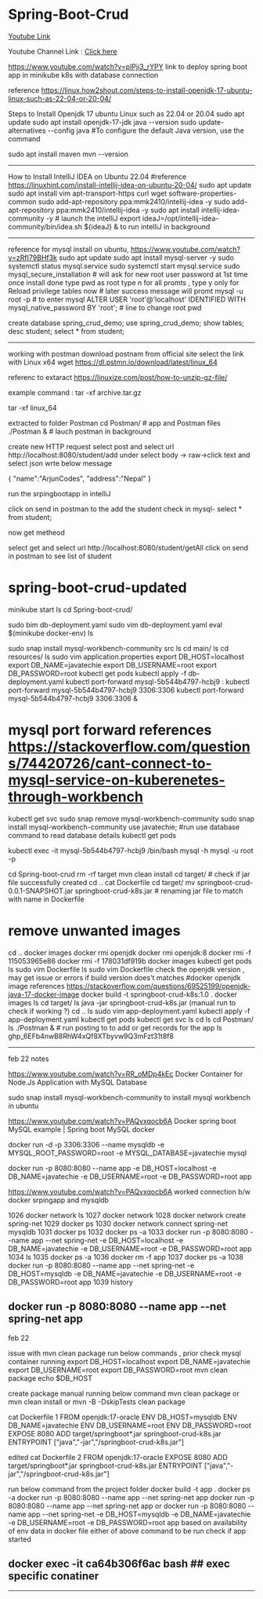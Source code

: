 # Spring-Boot-Crud

[Youtube Link](https://youtu.be/3cVZQiL3Alk)


Youtube Channel Link : [Click here](https://www.youtube.com/channel/UCJyDMA1hY0gWrCylFD963DA)

https://www.youtube.com/watch?v=pIPji3_rYPY link to deploy spring boot app in minikube k8s with database connection

reference https://linux.how2shout.com/steps-to-install-openjdk-17-ubuntu-linux-such-as-22-04-or-20-04/

Steps to Install Openjdk 17 ubuntu Linux such as 22.04 or 20.04
sudo apt update
sudo apt install openjdk-17-jdk
java --version
sudo update-alternatives --config java  #To configure the default Java version, use the command

sudo apt install maven
mvn --version

--------------------------------------------
How to Install IntelliJ IDEA on Ubuntu 22.04 #reference https://linuxhint.com/install-intellij-idea-on-ubuntu-20-04/
sudo apt update
sudo apt install vim apt-transport-https curl wget software-properties-common
sudo add-apt-repository ppa:mmk2410/intellij-idea -y
sudo add-apt-repository ppa:mmk2410/intellij-idea -y
sudo apt install intellij-idea-community -y # launch the intelliJ
export ideaJ=/opt/intellij-idea-community/bin/idea.sh
${ideaJ} & to run intelliJ in background



--------------------------------------------------
reference for mysql install on ubuntu,  https://www.youtube.com/watch?v=zRfI79BHf3k
sudo apt update
sudo apt install mysql-server -y
sudo systemctl status mysql.service
sudo systemctl start mysql.service
sudo mysql_secure_installation # will ask for new root user password at 1st time once install done
type pwd as root
type n for all promts , type y only for Reload privilege tables now # later success message will promt
mysql -u root -p # to enter mysql
ALTER USER 'root'@'localhost' IDENTIFIED WITH mysql_native_password BY 'root'; # line to change root pwd

create database spring_crud_demo;
use spring_crud_demo;
show tables;
desc student;
select * from student;


-------------------------------------

working with postman
download postnam from official site
select the link with Linux x64
wget https://dl.pstmn.io/download/latest/linux_64

referenc to extaract https://linuxize.com/post/how-to-unzip-gz-file/

example command : tar -xf archive.tar.gz

tar -xf linux_64

extracted to folder Postman
cd Postman/ # app and Postman files
./Postman & # lauch postman in background

create new HTTP request
select post and select url http://localhost:8080/student/add
under select body -> raw->click text and select json
wrte below message

{
    "name":"ArjunCodes",
    "address":"Nepal"
}

run the srpingbootapp in intelliJ

click on send in postman to the add the student
check in mysql- select * from student;


now get metheod

select get and select url http://localhost:8080/student/getAll
click on send in postman
to see list of student



# spring-boot-crud-updated



minikube start
ls
cd Spring-boot-crud/

sudo bim db-deployment.yaml
sudo vim db-deployment.yaml
eval $(minikube docker-env)
ls

sudo snap install mysql-workbench-community
src
ls
cd main/
ls
cd resources/
ls
sudo vim application.properties
export DB_HOST=localhost
export DB_NAME=javatechie
export DB_USERNAME=root
export DB_PASSWORD=root
kubectl get pods
kubectl apply -f db-deployment.yaml
kubectl port-forward mysql-5b544b4797-hcbj9 <local-port>:<container-port>
kubectl port-forward mysql-5b544b4797-hcbj9 3306:3306
kubectl port-forward mysql-5b544b4797-hcbj9 3306:3306 &
# mysql port forward references https://stackoverflow.com/questions/74420726/cant-connect-to-mysql-service-on-kuberenetes-through-workbench
kubectl get svc
sudo snap remove mysql-workbench-community
sudo snap install mysql-workbench-community
use javatechie; #run use database command to read database details
kubectl get pods

kubectl exec -it mysql-5b544b4797-hcbj9 /bin/bash
mysql -h mysql -u root -p
  
cd Spring-boot-crud
rm -rf target
mvn clean install
cd target/  # check if jar file successfully created
cd ..
cat Dockerfile
cd target/
mv springboot-crud-0.0.1-SNAPSHOT.jar springboot-crud-k8s.jar # renaming jar file to match with name in Dockerfile

# remove unwanted images 
cd ..
docker images
docker rmi openjdk
docker rmi openjdk:8
docker rmi -f 115053965e86
docker rmi -f 178031df919b
docker images
kubectl get pods
ls
sudo vim Dockerfile
ls
sudo vim Dockerfile
check the openjdk version , may get issue or errors if build version does't matches
#docker openjdk image references https://stackoverflow.com/questions/69525199/openjdk-java-17-docker-image
docker build -t springboot-crud-k8s:1.0 .
docker images
ls
cd target/
ls
java -jar springboot-crud-k8s.jar (manual run to check if working ?)
cd ..
ls
sudo vim app-deployment.yaml
kubectl apply -f app-deployment.yaml
kubectl get pods
kubectl get svc
ls
cd
ls
cd Postman/
ls
./Postman & # run posting to to add or get records for the app
ls
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




----------------------------

feb 22 notes

https://www.youtube.com/watch?v=RR_oMDp4kEc Docker Container for Node.Js Application with MySQL Database

sudo snap install mysql-workbench-community to install mysql workbench in ubuntu

https://www.youtube.com/watch?v=PAQvxqocb6A Docker spring boot MySQL example | Spring boot MySQL docker


docker run -d -p 3306:3306 --name mysqldb -e MYSQL_ROOT_PASSWORD=root -e MYSQL_DATABASE=javatechie mysql



 docker run -p 8080:8080 --name app -e DB_HOST=localhost -e DB_NAME=javatechie -e DB_USERNAME=root -e DB_PASSWORD=root app

https://www.youtube.com/watch?v=PAQvxqocb6A worked connection b/w docker srpingapp and mysqldb


1026  docker network ls
 1027  docker network
 1028  docker network create spring-net
 1029  docker ps
 1030  docker network connect spring-net mysqldb
 1031  docker ps
 1032  docker ps -a
 1033  docker run -p 8080:8080 --name app --net spring-net -e DB_HOST=localhost -e DB_NAME=javatechie -e DB_USERNAME=root -e DB_PASSWORD=root app
 1034  ls
 1035  docker ps -a
 1036  docker rm -f app
 1037  docker ps -a
 1038  docker run -p 8080:8080 --name app --net spring-net -e DB_HOST=mysqldb -e DB_NAME=javatechie -e DB_USERNAME=root -e DB_PASSWORD=root app
 1039  history


docker run -p 8080:8080 --name app --net spring-net app
--------------------------------------------------------------------------
feb 22

issue with mvn clean package 
run below commands , prior check mysql container running
export DB_HOST=localhost
export DB_NAME=javatechie
export DB_USERNAME=root
export DB_PASSWORD=root
mvn clean package
echo $DB_HOST

create package manual running below command
mvn clean package or mvn clean install or mvn -B -DskipTests clean package

cat Dockerfile  1
FROM openjdk:17-oracle
ENV DB_HOST=mysqldb
ENV DB_NAME=javatechie
ENV DB_USERNAME=root
ENV DB_PASSWORD=root
EXPOSE 8080
ADD target/springboot*.jar springboot-crud-k8s.jar
ENTRYPOINT ["java","-jar","/springboot-crud-k8s.jar"]

edited
cat Dockerfile 2
FROM openjdk:17-oracle
EXPOSE 8080
ADD target/springboot*.jar springboot-crud-k8s.jar
ENTRYPOINT ["java","-jar","/springboot-crud-k8s.jar"]



run below command from the project folder
docker build -t app .
docker ps -a
docker run -p 8080:8080 --name app --net spring-net app
docker run -p 8080:8080 --name app --net spring-net app or docker run -p 8080:8080 --name app --net spring-net -e DB_HOST=mysqldb -e DB_NAME=javatechie -e DB_USERNAME=root -e DB_PASSWORD=root app
based on availability of env data in docker file either of above command to be run
check if app started 

docker exec -it ca64b306f6ac bash ## exec specific conatiner
------------------------------------------------------------------







---------------------------------
